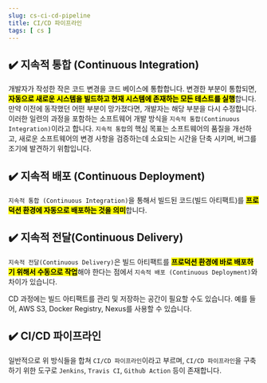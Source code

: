 ```yaml
---
slug: cs-ci-cd-pipeline
title: CI/CD 파이프라인
tags: [ cs ]
---
```


## ✔️ 지속적 통합 (Continuous Integration)
개발자가 작성한 작은 코드 변경을 코드 베이스에 통합합니다. 변경한 부분이 통합되면, <mark>**자동으로 새로운 시스템을 빌드하고 현재 시스템에 존재하는 모든 테스트를 실행**</mark>합니다. 만약 이전에 동작했던 어떤 부분이 망가졌다면, 개발자는 해당 부분을 다시 수정합니다. 이러한 일련의 과정을 포함하는 소프트웨어 개발 방식을 `지속적 통합(Continuous Integration)`이라고 합니다. `지속적 통합`의 핵심 목표는 소프트웨어의 품질을 개선하고, 새로운 소프트웨어의 변경 사항을 검증하는데 소요되는 시간을 단축 시키며, 버그를 조기에 발견하기 위함입니다.

## ✔️ 지속적 배포 (Continuous Deployment)
`지속적 통합 (Continuous Integration)`을 통해서 빌드된 코드(빌드 아티팩트)를 <mark>**프로덕션 환경에 자동으로 배포하는 것을 의미**</mark>합니다.

## ✔️ 지속적 전달(Continuous Delivery)
`지속적 전달(Continuous Delivery)`은 빌드 아티팩트를 <mark>**프로덕션 환경에 바로 배포하기 위해서 수동으로 작업**</mark>해야 한다는 점에서 `지속적 배포 (Continuous Deployment)`와 차이가 있습니다.

CD 과정에는 빌드 아티팩트를 관리 및 저장하는 공간이 필요할 수도 있습니다. 예를 들어, AWS S3, Docker Registry, Nexus를 사용할 수 있습니다.

## ✔️ CI/CD 파이프라인
일반적으로 위 방식들을 합쳐 `CI/CD 파이프라인`이라고 부르며, `CI/CD 파이프라인`을 구축하기 위한 도구로 `Jenkins`, `Travis CI`, `Github Action` 등이 존재합니다.